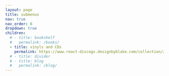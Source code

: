 ```yaml
---
layout: page
title: submenus
nav: true
nav_order: 8
dropdown: true
children:
  # - title: bookshelf
  #   permalink: /books/ 
  - title: vinyls and CDs
    permalink: https://www.react-discogs.designbyblake.com/collection/ziocarmi
  # - title: divider
  # - title: blog
  #   permalink: /blog/
---
```

